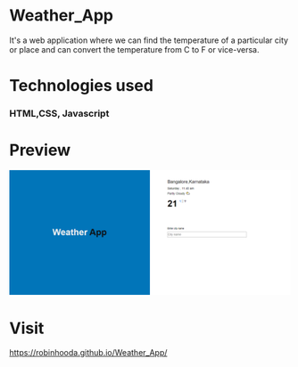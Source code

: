 # Weather_App
It's a web application where we can find the temperature of a particular city or place and can convert the temperature from C to F or vice-versa.

# Technologies used

### HTML,CSS, Javascript

# Preview

![Layout](https://github.com/robinhooda/Weather_App/blob/master/images/homescreen.PNG)

# Visit
https://robinhooda.github.io/Weather_App/

